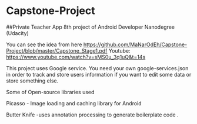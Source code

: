 # Capstone-Project
##Private Teacher App
8th project of Android Developer Nanodegree (Udacity)

You can see the idea from here https://github.com/MaNarOdEh/Capstone-Project/blob/master/Capstone_Stage1.pdf
Youtube: https://www.youtube.com/watch?v=sMS0u_3q1uQ&t=14s

This project uses Google service. You need your own google-services.json in order to track and store users information if you want to edit
some data or store something else.


Some of Open-source libraries used

Picasso - Image loading and caching library for Android

Butter Knife -uses annotation processing to generate boilerplate code .
